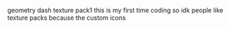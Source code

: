 geometry dash texture pack1 
this is my first time coding so idk 
people like texture packs because the custom icons
